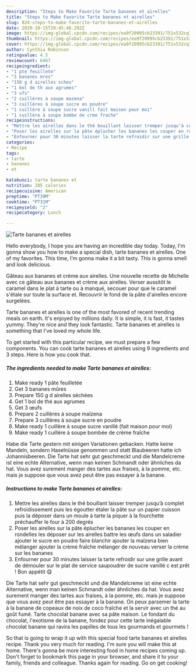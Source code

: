```yaml
---
description: "Steps to Make Favorite Tarte bananes et airelles"
title: "Steps to Make Favorite Tarte bananes et airelles"
slug: 824-steps-to-make-favorite-tarte-bananes-et-airelles
date: 2020-10-15T20:45:46.292Z
image: https://img-global.cpcdn.com/recipes/ea9f20995cb23391/751x532cq70/tarte-bananes-et-airelles-photo-principale-de-la-recette.jpg
thumbnail: https://img-global.cpcdn.com/recipes/ea9f20995cb23391/751x532cq70/tarte-bananes-et-airelles-photo-principale-de-la-recette.jpg
cover: https://img-global.cpcdn.com/recipes/ea9f20995cb23391/751x532cq70/tarte-bananes-et-airelles-photo-principale-de-la-recette.jpg
author: Cynthia Robinson
ratingvalue: 4.5
reviewcount: 6467
recipeingredient:
- "1 pte feuillete"
- "3 bananes mres"
- "150 g d airelles sches"
- "1 bol de th aux agrumes"
- "3 ufs"
- "2 cuillères à soupe mazena"
- "3 cuillères à soupe sucre en poudre"
- "1 cuillère à soupe sucre vanill fait maison pour moi"
- "1 cuillère à soupe bombe de crme frache"
recipeinstructions:
- "Mettre les airelles dans le thé bouillant laisser tremper jusqu’à complet refroidissement puis les égoutter étaler la pâte sur un papier cuisson puis la déposer dans un moule à tarte la piquer à la fourchette préchauffer le four à 200 degrés"
- "Poser les airelles sur la pâte éplucher les bananes les couper en rondelles les déposer sur les airelles battre les œufs dans un saladier ajouter le sucre en poudre faire blanchir ajouter la maïzena bien mélanger ajouter la crème fraîche mélanger de nouveau verser la crème sur les bananes"
- "Enfourner pour 30 minutes laisser la tarte refroidir sur une grille avant de démouler sur le plat de service saupoudrer de sucre vanillé c est prêt ! Bon appétit 😋"
categories:
- Recipe
tags:
- tarte
- bananes
- et

katakunci: tarte bananes et 
nutrition: 205 calories
recipecuisine: American
preptime: "PT39M"
cooktime: "PT31M"
recipeyield: "2"
recipecategory: Lunch

---
```



![Tarte bananes et airelles](https://img-global.cpcdn.com/recipes/ea9f20995cb23391/751x532cq70/tarte-bananes-et-airelles-photo-principale-de-la-recette.jpg)

Hello everybody, I hope you are having an incredible day today. Today, I'm gonna show you how to make a special dish, tarte bananes et airelles. One of my favorites. This time, I'm gonna make it a bit tasty. This is gonna smell and look delicious.

Gâteau aux bananes et crème aux airelles. Une nouvelle recette de Michelle avec ce gâteau aux bananes et crème aux airelles. Verser aussitôt le caramel dans le plat à tarte ou à manqué, secouer pour que le caramel s&#39;étale sur toute la surface et. Recouvrir le fond de la pâte d&#39;airelles encore surgelées.

Tarte bananes et airelles is one of the most favored of recent trending meals on earth. It's enjoyed by millions daily. It is simple, it is fast, it tastes yummy. They're nice and they look fantastic. Tarte bananes et airelles is something that I've loved my whole life.


To get started with this particular recipe, we must prepare a few components. You can cook tarte bananes et airelles using 9 ingredients and 3 steps. Here is how you cook that.

<!--inarticleads1-->

##### The ingredients needed to make Tarte bananes et airelles:

1. Make ready 1 pâte feuilletée
1. Get 3 bananes mûres
1. Prepare 150 g d airelles séchées
1. Get 1 bol de thé aux agrumes
1. Get 3 œufs
1. Prepare 2 cuillères à soupe maïzena
1. Prepare 3 cuillères à soupe sucre en poudre
1. Make ready 1 cuillère à soupe sucre vanillé (fait maison pour moi)
1. Make ready 1 cuillère à soupe bombée de crème fraîche


Habe die Tarte gestern mit einigen Variationen gebacken. Hatte keine Mandeln, sondern Haselnüsse genommen und statt Blaubeeren hatte ich Johannisbeeren. Die Tarte hat sehr gut geschmeckt und die Mandelcreme ist eine echte Alternative, wenn man keinen Schmandt oder ähnliches da hat. Vous avez surement manger des tartes aux fraises, à la pomme, etc. mais je suppose que vous avez peut être pas essayer à la banane. 

<!--inarticleads2-->

##### Instructions to make Tarte bananes et airelles:

1. Mettre les airelles dans le thé bouillant laisser tremper jusqu’à complet refroidissement puis les égoutter étaler la pâte sur un papier cuisson puis la déposer dans un moule à tarte la piquer à la fourchette préchauffer le four à 200 degrés
1. Poser les airelles sur la pâte éplucher les bananes les couper en rondelles les déposer sur les airelles battre les œufs dans un saladier ajouter le sucre en poudre faire blanchir ajouter la maïzena bien mélanger ajouter la crème fraîche mélanger de nouveau verser la crème sur les bananes
1. Enfourner pour 30 minutes laisser la tarte refroidir sur une grille avant de démouler sur le plat de service saupoudrer de sucre vanillé c est prêt ! Bon appétit 😋


Die Tarte hat sehr gut geschmeckt und die Mandelcreme ist eine echte Alternative, wenn man keinen Schmandt oder ähnliches da hat. Vous avez surement manger des tartes aux fraises, à la pomme, etc. mais je suppose que vous avez peut être pas essayer à la banane. On peux parsemer la tarte à la banane de copeaux de noix de coco fraîche et la servir avec un thé au goût fumé. Tarte chocolat banane avec sa pâte maison. Le fondant du chocolat, l&#39;exotisme de la banane, fondez pour cette tarte inégalable chocolat banane qui ravira les papilles de tous les gourmands et gourmets ! 

So that is going to wrap it up with this special food tarte bananes et airelles recipe. Thank you very much for reading. I'm sure you will make this at home. There's gonna be more interesting food in home recipes coming up. Don't forget to bookmark this page in your browser, and share it to your family, friends and colleague. Thanks again for reading. Go on get cooking!
